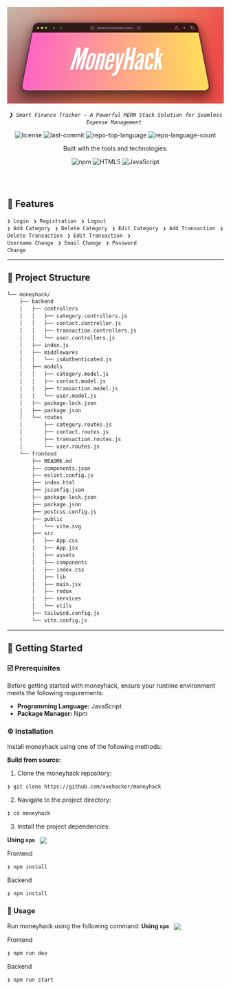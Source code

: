 <p align="center">
	<img src="https://github.com/xxehacker/MoneyHack/blob/main/money.png" alt="moneyhack-banner" width="800">
</p>
<p align="center">
	<em><code>❯ Smart Finance Tracker – A Powerful MERN Stack Solution for Seamless Expense Management </code></em>
</p>

<p align="center">
	<img src="https://img.shields.io/github/license/xxehacker/moneyhack?style=flat-square&logo=opensourceinitiative&logoColor=white&color=e40f44" alt="license">
	<img src="https://img.shields.io/github/last-commit/xxehacker/moneyhack?style=flat-square&logo=git&logoColor=white&color=e40f44" alt="last-commit">
	<img src="https://img.shields.io/github/languages/top/xxehacker/moneyhack?style=flat-square&color=e40f44" alt="repo-top-language">
	<img src="https://img.shields.io/github/languages/count/xxehacker/moneyhack?style=flat-square&color=e40f44" alt="repo-language-count">
</p>
<p align="center">Built with the tools and technologies:</p>
<p align="center">
	<img src="https://img.shields.io/badge/npm-CB3837.svg?style=flat-square&logo=npm&logoColor=white" alt="npm">
	<img src="https://img.shields.io/badge/HTML5-E34F26.svg?style=flat-square&logo=HTML5&logoColor=white" alt="HTML5">
	<img src="https://img.shields.io/badge/JavaScript-F7DF1E.svg?style=flat-square&logo=JavaScript&logoColor=black" alt="JavaScript">
</p>
<br>
<br>

## 👾 Features

<code>❯ Login </code>
<code>❯ Registration </code>
<code>❯ Logout </code>
<code>❯ Add Category </code>
<code>❯ Delete Category </code>
<code>❯ Edit Category </code>
<code>❯ Add Transaction </code>
<code>❯ Delete Transaction  </code>
<code>❯ Edit Transaction </code>
<code>❯ Username Change </code>
<code>❯ Email Change </code>
<code>❯ Password Change </code>

---

## 📁 Project Structure

```sh
└── moneyhack/
    ├── backend
    │   ├── controllers
    │   │   ├── category.controllers.js
    │   │   ├── contact.controller.js
    │   │   ├── transaction.controllers.js
    │   │   └── user.controllers.js
    │   ├── index.js
    │   ├── middlewares
    │   │   └── isAuthenticated.js
    │   ├── models
    │   │   ├── category.model.js
    │   │   ├── contact.model.js
    │   │   ├── transaction.model.js
    │   │   └── user.model.js
    │   ├── package-lock.json
    │   ├── package.json
    │   └── routes
    │       ├── category.routes.js
    │       ├── contact.routes.js
    │       ├── transaction.routes.js
    │       └── user.routes.js
    └── frontend
        ├── README.md
        ├── components.json
        ├── eslint.config.js
        ├── index.html
        ├── jsconfig.json
        ├── package-lock.json
        ├── package.json
        ├── postcss.config.js
        ├── public
        │   └── vite.svg
        ├── src
        │   ├── App.css
        │   ├── App.jsx
        │   ├── assets
        │   ├── components
        │   ├── index.css
        │   ├── lib
        │   ├── main.jsx
        │   ├── redux
        │   ├── services
        │   └── utils
        ├── tailwind.config.js
        └── vite.config.js
```

---
## 🚀 Getting Started

### ☑️ Prerequisites

Before getting started with moneyhack, ensure your runtime environment meets the following requirements:

- **Programming Language:** JavaScript
- **Package Manager:** Npm


### ⚙️ Installation

Install moneyhack using one of the following methods:

**Build from source:**

1. Clone the moneyhack repository:
```sh
❯ git clone https://github.com/xxehacker/moneyhack
```

2. Navigate to the project directory:
```sh
❯ cd moneyhack
```

3. Install the project dependencies:


**Using `npm`** &nbsp; [<img align="center" src="https://img.shields.io/badge/npm-CB3837.svg?style={badge_style}&logo=npm&logoColor=white" />](https://www.npmjs.com/)

Frontend
```sh
❯ npm install
```
Backend
```sh
❯ npm install
```

### 🤖 Usage
Run moneyhack using the following command:
**Using `npm`** &nbsp; [<img align="center" src="https://img.shields.io/badge/npm-CB3837.svg?style={badge_style}&logo=npm&logoColor=white" />](https://www.npmjs.com/)

Frontend
```sh
❯ npm run dev
```
Backend
```sh
❯ npm run start
```

